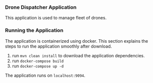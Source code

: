 ### Drone Dispatcher Application

This application is used to manage fleet of drones.

### Running the Application

The application is containerized using docker. This section explains the steps to run the application smoothly after download.

1. run `mvn clean install` to download the application dependencies.
2. run `docker-compose build` 
3. run `docker-compose up -d`

The application runs on  `localhost:9094`. 